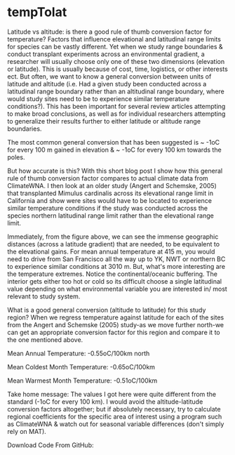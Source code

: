 # tempTolat
Latitude vs altitude: is there a good rule of thumb conversion factor for temperature?
Factors that influence elevational and latitudinal range limits for species can be vastly different. Yet when we study range boundaries & conduct transplant experiments across an environmental gradient, a researcher will usually choose only one of these two dimensions (elevation or latitude). This is usually because of cost, time, logistics, or other interests ect. But often, we want to know a general conversion between units of latitude and altitude (i.e. Had a given study been conducted across a latitudinal range boundary rather than an altitudinal range boundary, where would study sites need to be to experience similar temperature conditions?). This has been important for several review articles attempting to make broad conclusions, as well as for individual researchers attempting to generalize their results further to either latitude or altitude range boundaries.

The most common general conversion that has been suggested is ~ -1oC for every 100 m gained in elevation & ~ -1oC for every 100 km towards the poles. 

But how accurate is this? 
With this short blog post I show how this general rule of thumb conversion factor compares to actual climate data from ClimateWNA. I then look at an older study (Angert and Schemske, 2005) that transplanted Mimulus cardinalis across its elevational range limit in California and show were sites would have to be located to experience similar temperature conditions if the study was conducted across the species northern latitudinal range limit rather than the elevational range limit. 


Immediately, from the figure above, we can see the immense geographic distances (across a latitude gradient) that are needed, to be equivalent to the elevational gains. For mean annual temperature at 415 m, you would need to drive from San Francisco all the way up to YK, NWT or northern BC to experience similar conditions at 3010 m. But, what's more interesting are the temperature extremes. Notice the continental/oceanic buffering. The interior gets either too hot or cold so its difficult choose a single latitudinal value depending on what environmental variable you are interested in/ most relevant to study system.


What is a good general conversion (altitude to latitude) for this study region?
When we regress temperature against latitude for each of the sites from the Angert and Schemske (2005) study-as we move further north-we can get an appropriate conversion factor for this region and compare it to the one mentioned above. 

Mean Annual Temperature: -0.55oC/100km north 

Mean Coldest Month Temperature:
-0.65oC/100km 

Mean Warmest Month Temperature:
-0.51oC/100km 

Take home message: The values I got here were quite different from the standard (-1oC for every 100 km). I would avoid the altitude-latitude conversion factors altogether; but if absolutely necessary, try to calculate regional coefficients for the specific area of interest using a program such as ClimateWNA & watch out for seasonal variable differences (don't simply rely on MAT). 

Download Code From GitHub:

